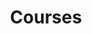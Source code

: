 ---
title: "Courses"
description: "Courses in sociology and political science by Timur Ergen at various universities. For undergraduate and graduate students."
---
